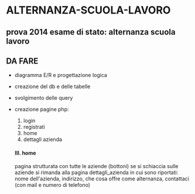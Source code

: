 # ALTERNANZA-SCUOLA-LAVORO
## prova 2014 esame di stato: alternanza scuola lavoro

## DA FARE
- diagramma E/R e progettazione logica
- creazione del db e delle tabelle
- svolgimento delle query
- creazione pagine php:
  1. login
  2. registrati
  3. home
  4. dettagli azienda
  
  #### III. home
  pagina strutturata con tutte le aziende (bottoni)
  se si schiaccia sulle aziende si rimanda alla pagina dettagli_azienda
  in cui sono riportati: nome dell'azienda, indirizzo,
                          che cosa offre come alternanza, contattaci (con mail e numero di telefono)
